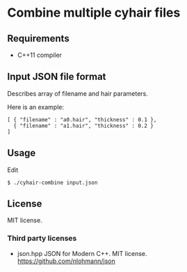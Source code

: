 # Combine multiple cyhair files

## Requirements

* C++11 compiler

## Input JSON file format

Describes array of filename and hair parameters.

Here is an example:

```
[ { "filename" : "a0.hair", "thickness" : 0.1 },
  { "filename" : "a1.hair", "thickness" : 0.2 }
]
```

## Usage

Edit 


```
$ ./cyhair-combine input.json
```

## License

MIT license.

### Third party licenses

* json.hpp JSON for Modern C++. MIT license. https://github.com/nlohmann/json

